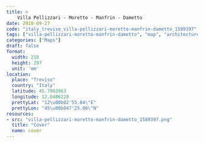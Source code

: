 ```yaml
---
title: > 
    Villa Pellizzari - Moretto - Manfrin - Dametto
date: 2018-09-27
code: "italy_treviso_villa-pellizzari-moretto-manfrin-dametto_1589397"
tags: ["villa-pellizzari-moretto-manfrin-dametto", "map", "architecture", "buildings", "Treviso", "Italy"]
categories: ["Maps"]
draft: false
format:
  width: 210
  height: 297
  unit: 'mm'
location:
  place: "Treviso"
  country: "Italy"
  latitude: 45.7902963
  longitude: 12.0486228
  prettyLat: "12\u00b02'55.04\"E"
  prettyLon: "45\u00b047'25.06\"N"
resources:
- src: "villa-pellizzari-moretto-manfrin-dametto_1589397.png"
  title: "Cover"
  name: cover
---
```

